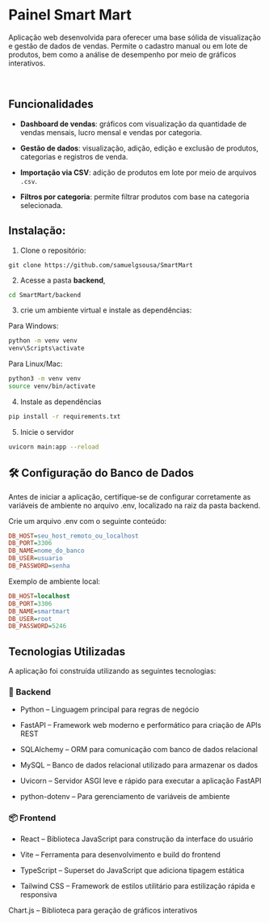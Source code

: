 # Painel Smart Mart

Aplicação web desenvolvida para oferecer uma base sólida de visualização e gestão de dados de vendas. Permite o cadastro manual ou em lote de produtos, bem como a análise de desempenho por meio de gráficos interativos.

<br>

## Funcionalidades

- **Dashboard de vendas**: gráficos com visualização da quantidade de vendas mensais, lucro mensal e vendas por categoria.

- **Gestão de dados**: visualização, adição, edição e exclusão de produtos, categorias e registros de venda.

- **Importação via CSV**: adição de produtos em lote por meio de arquivos `.csv`.

- **Filtros por categoria**: permite filtrar produtos com base na categoria selecionada.

## Instalação:

1. Clone o repositório:

`git clone https://github.com/samuelgsousa/SmartMart`

2. Acesse a pasta **backend**, 

```bash
cd SmartMart/backend
```

3. crie um ambiente virtual e instale as dependências:

Para Windows:

```bash
python -m venv venv
venv\Scripts\activate
```

Para Linux/Mac:

```bash
python3 -m venv venv
source venv/bin/activate
```

4. Instale as dependências

```bash
pip install -r requirements.txt
```

5. Inicie o servidor

```bash
uvicorn main:app --reload
```

## 🛠️ Configuração do Banco de Dados
Antes de iniciar a aplicação, certifique-se de configurar corretamente as variáveis de ambiente no arquivo .env, localizado na raiz da pasta backend.

Crie um arquivo .env com o seguinte conteúdo:

```ini
DB_HOST=seu_host_remoto_ou_localhost
DB_PORT=3306
DB_NAME=nome_do_banco
DB_USER=usuario
DB_PASSWORD=senha
```

Exemplo de ambiente local:
```ini
DB_HOST=localhost
DB_PORT=3306
DB_NAME=smartmart
DB_USER=root
DB_PASSWORD=5246
```

## Tecnologias Utilizadas

A aplicação foi construída utilizando as seguintes tecnologias:

### 🧠 Backend

- Python – Linguagem principal para regras de negócio

- FastAPI – Framework web moderno e performático para criação de APIs REST

- SQLAlchemy – ORM para comunicação com banco de dados relacional

- MySQL – Banco de dados relacional utilizado para armazenar os dados

- Uvicorn – Servidor ASGI leve e rápido para executar a aplicação FastAPI

- python-dotenv – Para gerenciamento de variáveis de ambiente

### 📦 Frontend

- React – Biblioteca JavaScript para construção da interface do usuário

- Vite – Ferramenta para desenvolvimento e build do frontend

- TypeScript – Superset do JavaScript que adiciona tipagem estática

- Tailwind CSS – Framework de estilos utilitário para estilização rápida e responsiva

Chart.js – Biblioteca para geração de gráficos interativos

